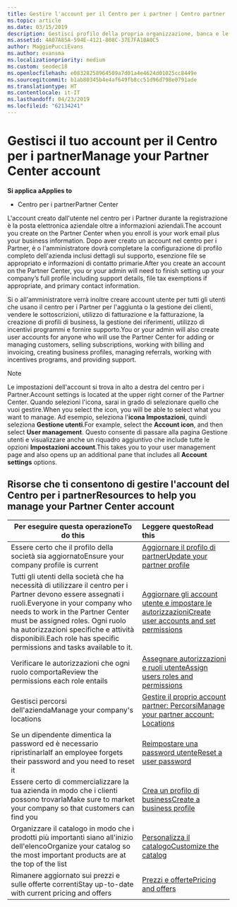 ```yaml
---
title: Gestire l'account per il Centro per i partner | Centro partner
ms.topic: article
ms.date: 03/15/2019
description: Gestisci profilo della propria organizzazione, banca e le informazioni fiscali e gli utenti nel centro per i Partner.
ms.assetid: 4A07A85A-594E-4121-808C-37E7FA18A0C5
author: MaggiePucciEvans
ms.author: evansma
ms.localizationpriority: medium
ms.custom: seodec18
ms.openlocfilehash: e08328258964509a7d01a4e4624d01025cc8449e
ms.sourcegitcommit: b1ab80345b4e4af649fb8cc51d96d798e0791ade
ms.translationtype: HT
ms.contentlocale: it-IT
ms.lasthandoff: 04/23/2019
ms.locfileid: "62134241"
---
```

# <a name="manage-your-partner-center-account"></a><span data-ttu-id="77713-103">Gestisci il tuo account per il Centro per i partner</span><span class="sxs-lookup"><span data-stu-id="77713-103">Manage your Partner Center account</span></span>

<span data-ttu-id="77713-104">**Si applica a**</span><span class="sxs-lookup"><span data-stu-id="77713-104">**Applies to**</span></span>

-  <span data-ttu-id="77713-105">Centro per i partner</span><span class="sxs-lookup"><span data-stu-id="77713-105">Partner Center</span></span>

<span data-ttu-id="77713-106">L'account creato dall'utente nel centro per i Partner durante la registrazione è la posta elettronica aziendale oltre a informazioni aziendali.</span><span class="sxs-lookup"><span data-stu-id="77713-106">The account you create on the Partner Center when you enroll is your work email plus your business information.</span></span> <span data-ttu-id="77713-107">Dopo aver creato un account nel centro per i Partner, è o l'amministratore dovrà completare la configurazione di profilo completo dell'azienda inclusi dettagli sul supporto, esenzione file se appropriato e informazioni di contatto primarie.</span><span class="sxs-lookup"><span data-stu-id="77713-107">After you create an account on the Partner Center, you or your admin will need to finish setting up your company’s full profile including support details, file tax exemptions if appropriate, and primary contact information.</span></span> 

<span data-ttu-id="77713-108">Si o all'amministratore verrà inoltre creare account utente per tutti gli utenti che usano il centro per i Partner per l'aggiunta o la gestione dei clienti, vendere le sottoscrizioni, utilizzo di fatturazione e la fatturazione, la creazione di profili di business, la gestione dei riferimenti, utilizzo di incentivi programmi e fornire supporto.</span><span class="sxs-lookup"><span data-stu-id="77713-108">You or your admin will also create user accounts for anyone who will use the Partner Center for adding or managing customers, selling subscriptions, working with billing and invoicing, creating business profiles, managing referrals, working with incentives programs, and providing support.</span></span>

>[!NOTE]
><span data-ttu-id="77713-109">Le impostazioni dell'account si trova in alto a destra del centro per i Partner.</span><span class="sxs-lookup"><span data-stu-id="77713-109">Account settings is located at the upper right corner of the Partner Center.</span></span> <span data-ttu-id="77713-110">Quando selezioni l'icona, sarai in grado di selezionare quello che vuoi gestire.</span><span class="sxs-lookup"><span data-stu-id="77713-110">When you select the icon, you will be able to select what you want to manage.</span></span> <span data-ttu-id="77713-111">Ad esempio, seleziona l'**icona Impostazioni**, quindi seleziona **Gestione utenti**.</span><span class="sxs-lookup"><span data-stu-id="77713-111">For example, select the **Account icon**, and then select **User management**.</span></span> <span data-ttu-id="77713-112">Questo consente di passare alla pagina Gestione utenti e visualizzare anche un riquadro aggiuntivo che include tutte le opzioni **Impostazioni account**.</span><span class="sxs-lookup"><span data-stu-id="77713-112">This takes you to your user management page and also opens up an additional pane that includes all **Account settings** options.</span></span>


## <a name="resources-to-help-you-manage-your-partner-center-account"></a><span data-ttu-id="77713-113">Risorse che ti consentono di gestire l'account del Centro per i partner</span><span class="sxs-lookup"><span data-stu-id="77713-113">Resources to help you manage your Partner Center account</span></span>

|<span data-ttu-id="77713-114">**Per eseguire questa operazione**</span><span class="sxs-lookup"><span data-stu-id="77713-114">**To do this**</span></span>   |<span data-ttu-id="77713-115">**Leggere questo**</span><span class="sxs-lookup"><span data-stu-id="77713-115">**Read this**</span></span>   |
|-----------------------|:-----------------------|
|<span data-ttu-id="77713-116">Essere certo che il profilo della società sia aggiornato</span><span class="sxs-lookup"><span data-stu-id="77713-116">Ensure your company profile is current</span></span>   |[<span data-ttu-id="77713-117">Aggiornare il profilo di partner</span><span class="sxs-lookup"><span data-stu-id="77713-117">Update your partner profile</span></span>](update-your-partner-profile.md)|
|<span data-ttu-id="77713-118">Tutti gli utenti della società che ha necessità di utilizzare il centro per i Partner devono essere assegnati i ruoli.</span><span class="sxs-lookup"><span data-stu-id="77713-118">Everyone in your company who needs to work in the Partner Center must be assigned roles.</span></span> <span data-ttu-id="77713-119">Ogni ruolo ha autorizzazioni specifiche e attività disponibili.</span><span class="sxs-lookup"><span data-stu-id="77713-119">Each role has specific permissions and tasks available to it.</span></span>|[<span data-ttu-id="77713-120">Aggiornare gli account utente e impostare le autorizzazioni</span><span class="sxs-lookup"><span data-stu-id="77713-120">Create user accounts and set permissions</span></span>](create-user-accounts-and-set-permissions.md)|
|<span data-ttu-id="77713-121">Verificare le autorizzazioni che ogni ruolo comporta</span><span class="sxs-lookup"><span data-stu-id="77713-121">Review the permissions each role entails</span></span>|[<span data-ttu-id="77713-122">Assegnare autorizzazioni e ruoli utente</span><span class="sxs-lookup"><span data-stu-id="77713-122">Assign users roles and permissions</span></span>](permissions-overview.md)
|<span data-ttu-id="77713-123">Gestisci percorsi dell'azienda</span><span class="sxs-lookup"><span data-stu-id="77713-123">Manage your company's locations</span></span>|[<span data-ttu-id="77713-124">Gestire il proprio account partner: Percorsi</span><span class="sxs-lookup"><span data-stu-id="77713-124">Manage your partner account: Locations</span></span>](manage-locations.md)
|<span data-ttu-id="77713-125">Se un dipendente dimentica la password ed è necessario ripristinarla</span><span class="sxs-lookup"><span data-stu-id="77713-125">If an employee forgets their password and you need to reset it</span></span>  |[<span data-ttu-id="77713-126">Reimpostare una password utente</span><span class="sxs-lookup"><span data-stu-id="77713-126">Reset a user password</span></span>](reset-a-user-password.md)|
|<span data-ttu-id="77713-127">Essere certo di commercializzare la tua azienda in modo che i clienti possono trovarla</span><span class="sxs-lookup"><span data-stu-id="77713-127">Make sure to market your company so that customers can find you</span></span>   |[<span data-ttu-id="77713-128">Crea un profilo di business</span><span class="sxs-lookup"><span data-stu-id="77713-128">Create a business profile</span></span>](create-a-marketing-profile.md)|
|<span data-ttu-id="77713-129">Organizzare il catalogo in modo che i prodotti più importanti siano all'inizio dell'elenco</span><span class="sxs-lookup"><span data-stu-id="77713-129">Organize your catalog so the most important products are at the top of the list</span></span>   |[<span data-ttu-id="77713-130">Personalizza il catalogo</span><span class="sxs-lookup"><span data-stu-id="77713-130">Customize the catalog</span></span>](customize-the-catalog.md)|
|<span data-ttu-id="77713-131">Rimanere aggiornato sui prezzi e sulle offerte correnti</span><span class="sxs-lookup"><span data-stu-id="77713-131">Stay up-to-date with current pricing and offers</span></span>   |[<span data-ttu-id="77713-132">Prezzi e offerte</span><span class="sxs-lookup"><span data-stu-id="77713-132">Pricing and offers</span></span>](pricing-and-offers.md)|













 

 



